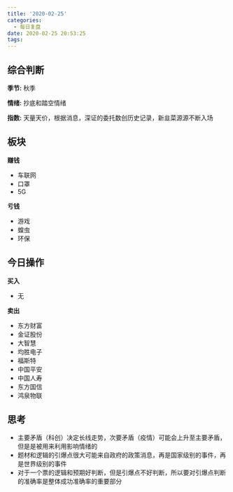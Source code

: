 ```yaml
---
title: '2020-02-25'
categories:
  - 每日复盘
date: 2020-02-25 20:53:25
tags:
---
```

## 综合判断
**季节:** 秋季

**情绪:** 抄底和踏空情绪

**指数:** 天量天价，根据消息，深证的委托数创历史记录，新韭菜源源不断入场

## 板块
**赚钱**

- 车联网
- 口罩
- 5G

**亏钱**

- 游戏
- 蝗虫
- 环保

## 今日操作
**买入**

- 无

**卖出**

- 东方财富
- 金证股份
- 大智慧
- 均胜电子
- 福斯特
- 中国平安
- 中国人寿
- 东方国信
- 鸿泉物联

## 思考
- 主要矛盾（科创）决定长线走势，次要矛盾（疫情）可能会上升至主要矛盾，但是是被用来利用影响情绪的
- 题材和逻辑的引爆点很大可能来自政府的政策消息，再是国家级别的事件，再是世界级别的事件
- 对于一个票的逻辑和预期好判断，但是引爆点不好判断，所以要对引爆点判断的准确率是整体成功准确率的重要部分